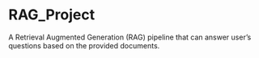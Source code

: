 # RAG_Project
A Retrieval Augmented Generation (RAG) pipeline that can answer user’s questions based on the provided documents.
